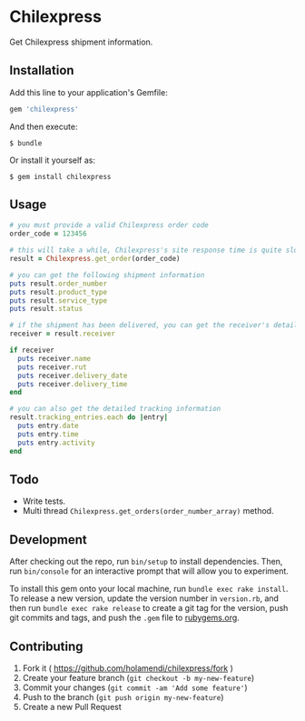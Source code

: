 # Chilexpress

Get Chilexpress shipment information.

## Installation

Add this line to your application's Gemfile:

```ruby
gem 'chilexpress'
```

And then execute:

    $ bundle

Or install it yourself as:

    $ gem install chilexpress

## Usage

```ruby
# you must provide a valid Chilexpress order code
order_code = 123456

# this will take a while, Chilexpress's site response time is quite slow
result = Chilexpress.get_order(order_code)

# you can get the following shipment information
puts result.order_number
puts result.product_type
puts result.service_type
puts result.status

# if the shipment has been delivered, you can get the receiver's details
receiver = result.receiver

if receiver
  puts receiver.name
  puts receiver.rut
  puts receiver.delivery_date
  puts receiver.delivery_time  
end

# you can also get the detailed tracking information
result.tracking_entries.each do |entry|
  puts entry.date
  puts entry.time
  puts entry.activity
end
```

## Todo

- Write tests.
- Multi thread ```Chilexpress.get_orders(order_number_array)``` method.

## Development

After checking out the repo, run `bin/setup` to install dependencies. Then, run `bin/console` for an interactive prompt that will allow you to experiment.

To install this gem onto your local machine, run `bundle exec rake install`. To release a new version, update the version number in `version.rb`, and then run `bundle exec rake release` to create a git tag for the version, push git commits and tags, and push the `.gem` file to [rubygems.org](https://rubygems.org).

## Contributing

1. Fork it ( https://github.com/holamendi/chilexpress/fork )
2. Create your feature branch (`git checkout -b my-new-feature`)
3. Commit your changes (`git commit -am 'Add some feature'`)
4. Push to the branch (`git push origin my-new-feature`)
5. Create a new Pull Request
